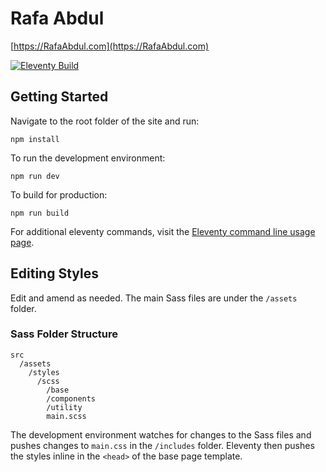 # Rafa Abdul

[https://RafaAbdul.com](https://RafaAbdul.com)

[![Eleventy Build](https://github.com/sasidhar/rafaabdul/actions/workflows/eleventy_build.yml/badge.svg)](https://github.com/sasidhar/rafaabdul/actions/workflows/eleventy_build.yml)


## Getting Started

Navigate to the root folder of the site and run:

```
npm install
```

To run the development environment:

```
npm run dev
```

To build for production:

```
npm run build
```
For additional eleventy commands, visit the [Eleventy command line usage page](https://www.11ty.dev/docs/usage/).

## Editing Styles
Edit and amend as needed. The main Sass files are under the `/assets` folder.
### Sass Folder Structure
```
src
  /assets
    /styles
      /scss
        /base
        /components
        /utility
        main.scss
```
The development environment watches for changes to the Sass files and pushes changes to `main.css` in the `/includes` folder. Eleventy then pushes the styles inline in the `<head>` of the base page template.

